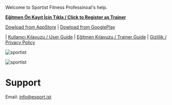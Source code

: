 Welcome to Sportist Fitness Professinoal's help.

[**Eğitmen Ön Kayıt İçin Tıkla / Click to Register as Trainer**](https://forms.gle/2NFt8euszmSK9hr37)

[Dowload from AppStore](https://apps.apple.com/lk/app/sportist/id1531896320) | [Dowload from GooglePlay](https://play.google.com/store/apps/details?id=com.bermuda.sportist)

| [Kullanıcı Kılavuzu / User Guide](kullanicirehberi.md) 
| [Eğitmen Kılavuzu / Trainer Guide](egitmenrehberi.md)
| [Gizlilik / Privacy Policy](https://api.esport.ist/privacy/)

![sportist](https://raw.githubusercontent.com/sportist/web/gh-pages/images/sportist.JPG) 


![sportist](https://raw.githubusercontent.com/sportist/web/gh-pages/images/sportist_app.JPG) 



# Support 
Email: info@esport.ist
